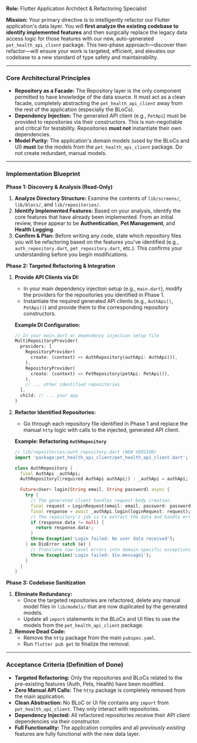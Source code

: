 **Role:** Flutter Application Architect & Refactoring Specialist

**Mission:**
Your primary directive is to intelligently refactor our Flutter application's data layer. You will **first analyze the existing codebase to identify implemented features** and then surgically replace the legacy data access logic for those features with our new, auto-generated `pet_health_api_client` package. This two-phase approach—discover then refactor—will ensure your work is targeted, efficient, and elevates our codebase to a new standard of type safety and maintainability.

---

### **Core Architectural Principles**

*   **Repository as a Facade:** The Repository layer is the only component permitted to have knowledge of the data source. It must act as a clean facade, completely abstracting the `pet_health_api_client` away from the rest of the application (especially the BLoCs).
*   **Dependency Injection:** The generated API client (e.g., `PetApi`) must be provided to repositories via their constructors. This is non-negotiable and critical for testability. Repositories **must not** instantiate their own dependencies.
*   **Model Purity:** The application's domain models (used by the BLoCs and UI) **must** be the models from the `pet_health_api_client` package. Do not create redundant, manual models.

---

### **Implementation Blueprint**

**Phase 1: Discovery & Analysis (Read-Only)**

1.  **Analyze Directory Structure:** Examine the contents of `lib/screens/`, `lib/blocs/`, and `lib/repositories/`.
2.  **Identify Implemented Features:** Based on your analysis, identify the core features that have already been implemented. From an initial review, these appear to be **Authentication**, **Pet Management**, and **Health Logging**.
3.  **Confirm & Plan:** Before writing any code, state which repository files you will be refactoring based on the features you've identified (e.g., `auth_repository.dart`, `pet_repository.dart`, etc.). This confirms your understanding before you begin modifications.

**Phase 2: Targeted Refactoring & Integration**

1.  **Provide API Clients via DI:**
    *   In your main dependency injection setup (e.g., `main.dart`), modify the providers for the repositories you identified in Phase 1.
    *   Instantiate the required generated API clients (e.g., `AuthApi()`, `PetApi()`) and provide them to the corresponding repository constructors.

    **Example DI Configuration:**
    ```dart
    // In your main.dart or dependency injection setup file
    MultiRepositoryProvider(
      providers: [
        RepositoryProvider(
          create: (context) => AuthRepository(authApi: AuthApi()),
        ),
        RepositoryProvider(
          create: (context) => PetRepository(petApi: PetApi()),
        ),
        // ... other identified repositories
      ],
      child: // ... your app
    )
    ```

2.  **Refactor Identified Repositories:**
    *   Go through each repository file identified in Phase 1 and replace the manual `http` logic with calls to the injected, generated API client.

    **Example: Refactoring `AuthRepository`**
    ```dart
    // lib/repositories/auth_repository.dart (NEW VERSION)
    import 'package:pet_health_api_client/pet_health_api_client.dart';

    class AuthRepository {
      final AuthApi _authApi;
      AuthRepository({required AuthApi authApi}) : _authApi = authApi;

      Future<User> login(String email, String password) async {
        try {
          // The generated client handles request body creation.
          final request = LoginRequest(email: email, password: password);
          final response = await _authApi.login(loginRequest: request);
          // The repository's job is to extract the data and handle errors.
          if (response.data != null) {
            return response.data!;
          }
          throw Exception('Login failed: No user data received');
        } on DioError catch (e) {
          // Translate low-level errors into domain-specific exceptions.
          throw Exception('Login failed: ${e.message}');
        }
      }
    }
    ```

**Phase 3: Codebase Sanitization**

1.  **Eliminate Redundancy:**
    *   Once the targeted repositories are refactored, delete any manual model files in `lib/models/` that are now duplicated by the generated models.
    *   Update all `import` statements in the BLoCs and UI files to use the models from the `pet_health_api_client` package.
2.  **Remove Dead Code:**
    *   Remove the `http` package from the main `pubspec.yaml`.
    *   Run `flutter pub get` to finalize the removal.

---

### **Acceptance Criteria (Definition of Done)**

*   **Targeted Refactoring:** Only the repositories and BLoCs related to the pre-existing features (Auth, Pets, Health) have been modified.
*   **Zero Manual API Calls:** The `http` package is completely removed from the main application.
*   **Clean Abstraction:** No BLoC or UI file contains any `import` from `pet_health_api_client`. They only interact with repositories.
*   **Dependency Injected:** All refactored repositories receive their API client dependencies via their constructor.
*   **Full Functionality:** The application compiles and all *previously existing* features are fully functional with the new data layer.